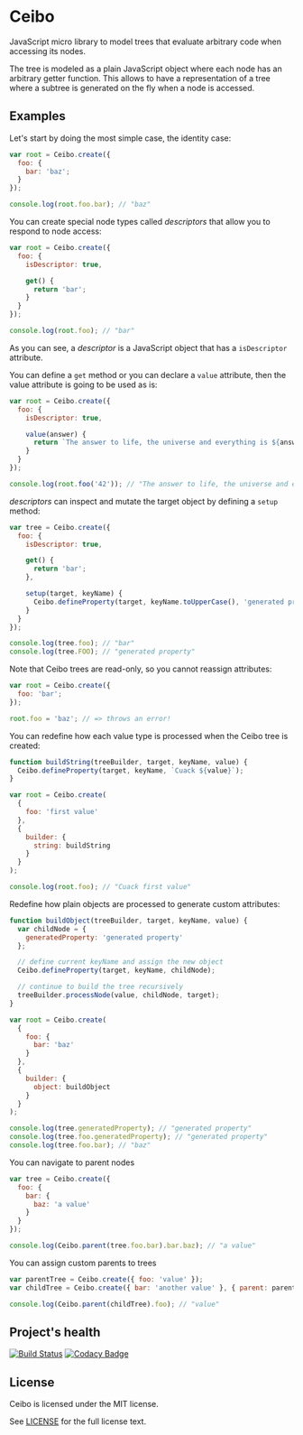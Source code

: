 # Ceibo

JavaScript micro library to model trees that evaluate arbitrary code when
accessing its nodes.

The tree is modeled as a plain JavaScript object where each node has an
arbitrary getter function. This allows to have a representation of a tree where
a subtree is generated on the fly when a node is accessed.

## Examples

Let's start by doing the most simple case, the identity case:

```js
var root = Ceibo.create({
  foo: {
    bar: 'baz';
  }
});

console.log(root.foo.bar); // "baz"
```

You can create special node types called _descriptors_ that allow you to respond
to node access:

```js
var root = Ceibo.create({
  foo: {
    isDescriptor: true,

    get() {
      return 'bar';
    }
  }
});

console.log(root.foo); // "bar"
```

As you can see, a _descriptor_ is a JavaScript object that has a `isDescriptor`
attribute.

You can define a `get` method or you can declare a `value` attribute, then the
value attribute is going to be used as is:

```js
var root = Ceibo.create({
  foo: {
    isDescriptor: true,

    value(answer) {
      return `The answer to life, the universe and everything is ${answer}`;
    }
  }
});

console.log(root.foo('42')); // "The answer to life, the universe and everything is 42"
```

_descriptors_ can inspect and mutate the target object by defining a `setup`
method:

```js
var tree = Ceibo.create({
  foo: {
    isDescriptor: true,

    get() {
      return 'bar';
    },

    setup(target, keyName) {
      Ceibo.defineProperty(target, keyName.toUpperCase(), 'generated property');
    }
  }
});

console.log(tree.foo); // "bar"
console.log(tree.FOO); // "generated property"
```

Note that Ceibo trees are read-only, so you cannot reassign attributes:

```js
var root = Ceibo.create({
  foo: 'bar';
});

root.foo = 'baz'; // => throws an error!
```

You can redefine how each value type is processed when the Ceibo tree is
created:

```js
function buildString(treeBuilder, target, keyName, value) {
  Ceibo.defineProperty(target, keyName, `Cuack ${value}`);
}

var root = Ceibo.create(
  {
    foo: 'first value'
  },
  {
    builder: {
      string: buildString
    }
  }
);

console.log(root.foo); // "Cuack first value"
```

Redefine how plain objects are processed to generate custom attributes:

```js
function buildObject(treeBuilder, target, keyName, value) {
  var childNode = {
    generatedProperty: 'generated property'
  };

  // define current keyName and assign the new object
  Ceibo.defineProperty(target, keyName, childNode);

  // continue to build the tree recursively
  treeBuilder.processNode(value, childNode, target);
}

var root = Ceibo.create(
  {
    foo: {
      bar: 'baz'
    }
  },
  {
    builder: {
      object: buildObject
    }
  }
);

console.log(tree.generatedProperty); // "generated property"
console.log(tree.foo.generatedProperty); // "generated property"
console.log(tree.foo.bar); // "baz"
```

You can navigate to parent nodes

```js
var tree = Ceibo.create({
  foo: {
    bar: {
      baz: 'a value'
    }
  }
});

console.log(Ceibo.parent(tree.foo.bar).bar.baz); // "a value"
```

You can assign custom parents to trees

```js
var parentTree = Ceibo.create({ foo: 'value' });
var childTree = Ceibo.create({ bar: 'another value' }, { parent: parentTree });

console.log(Ceibo.parent(childTree).foo); // "value"
```

## Project's health

[![Build Status](https://travis-ci.org/san650/ceibo.svg?branch=master)](https://travis-ci.org/san650/tajpado)
[![Codacy Badge](https://api.codacy.com/project/badge/grade/2b555391e4ec43e997c1ae60e7f39907)](https://www.codacy.com/app/san650/ceibo)

## License

Ceibo is licensed under the MIT license.

See [LICENSE](./LICENSE) for the full license text.
